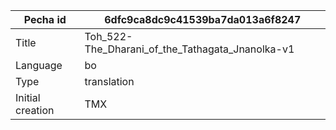|Pecha id | 6dfc9ca8dc9c41539ba7da013a6f8247
| --- | --- 
|Title | Toh_522-The_Dharani_of_the_Tathagata_Jnanolka-v1 
|Language | bo
|Type | translation
|Initial creation | TMX